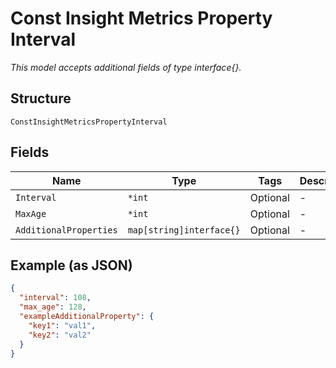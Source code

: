 
# Const Insight Metrics Property Interval

*This model accepts additional fields of type interface{}.*

## Structure

`ConstInsightMetricsPropertyInterval`

## Fields

| Name | Type | Tags | Description |
|  --- | --- | --- | --- |
| `Interval` | `*int` | Optional | - |
| `MaxAge` | `*int` | Optional | - |
| `AdditionalProperties` | `map[string]interface{}` | Optional | - |

## Example (as JSON)

```json
{
  "interval": 108,
  "max_age": 128,
  "exampleAdditionalProperty": {
    "key1": "val1",
    "key2": "val2"
  }
}
```

